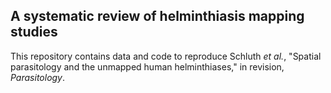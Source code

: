 ## A systematic review of helminthiasis mapping studies

This repository contains data and code to reproduce Schluth _et al._, "Spatial parasitology and the unmapped human helminthiases," in revision, _Parasitology_.

